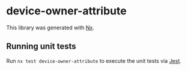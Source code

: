 # device-owner-attribute

This library was generated with [Nx](https://nx.dev).

## Running unit tests

Run `nx test device-owner-attribute` to execute the unit tests via [Jest](https://jestjs.io).
